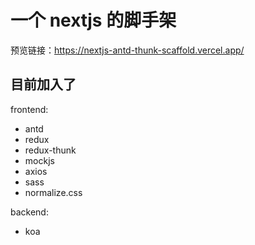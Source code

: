 # 一个 nextjs 的脚手架

预览链接：https://nextjs-antd-thunk-scaffold.vercel.app/

## 目前加入了

frontend:
- antd
- redux
- redux-thunk
- mockjs
- axios
- sass
- normalize.css

backend:
- koa